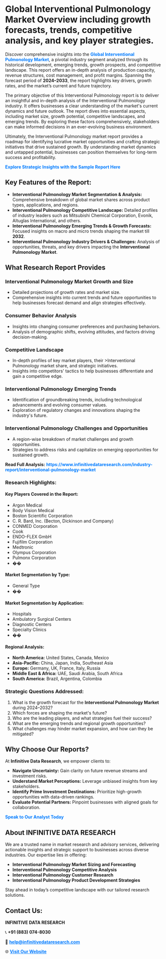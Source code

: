 <h1>Global Interventional Pulmonology Market Overview including growth forecasts, trends, competitive analysis, and key player strategies.</h1>
<p>
Discover comprehensive insights into the 
<a href="https://www.infinitivedataresearch.com/industry-report/interventional-pulmonology-market" rel="dofollow" style="color: #007BFF; text-decoration: none;"><strong>Global Interventional Pulmonology Market</strong></a>, a pivotal industry segment analyzed through its historical development, emerging trends, growth prospects, and competitive landscape. This report offers an in-depth analysis of production capacity, revenue structures, cost management, and profit margins. Spanning the forecast period of <strong>2024–2033</strong>, the report highlights key drivers, growth rates, and the market’s current and future trajectory.
</p>
<p>
The primary objective of this Interventional Pulmonology report is to deliver an insightful and in-depth analysis of the Interventional Pulmonology industry. It offers businesses a clear understanding of the market's current dynamics and future outlook. The report dives into essential aspects, including market size, growth potential, competitive landscapes, and emerging trends. By exploring these factors comprehensively, stakeholders can make informed decisions in an ever-evolving business environment.
</p>
<p>
Ultimately, the Interventional Pulmonology market report provides a roadmap for identifying lucrative market opportunities and crafting strategic initiatives that drive sustained growth. By understanding market dynamics and untapped potential, businesses can position themselves for long-term success and profitability.
</p>
<p>
<a href="https://www.infinitivedataresearch.com/request-sample/reportId=108813" style="color: #007BFF; text-decoration: none;"><strong>Explore Strategic Insights with the Sample Report Here</strong></a>
</p>

<h2>Key Features of the Report:</h2>
<ul>
<li><strong>Interventional Pulmonology Market Segmentation & Analysis:</strong> Comprehensive breakdown of global market shares across product types, applications, and regions.</li>
<li><strong>Interventional Pulmonology Competitive Landscape:</strong> Detailed profiles of industry leaders such as Mitsubishi Chemical Corporation, Evonik, Altuglas International, and others.</li>
<li><strong>Interventional Pulmonology Emerging Trends & Growth Forecasts:</strong> Focused insights on macro and micro trends shaping the market till <strong>2032</strong>.</li>
<li><strong>Interventional Pulmonology Industry Drivers & Challenges:</strong> Analysis of opportunities, threats, and key drivers impacting the <strong>Interventional Pulmonology Market</strong>.</li>
</ul>

<h2>What Research Report Provides</h2>
<h3>Interventional Pulmonology Market Growth and Size</h3>
<ul>
<li>Detailed projections of growth rates and market size.</li>
<li>Comprehensive insights into current trends and future opportunities to help businesses forecast demand and align strategies effectively.</li>
</ul>

<h3>Consumer Behavior Analysis</h3>
<ul>
<li>Insights into changing consumer preferences and purchasing behaviors.</li>
<li>Analysis of demographic shifts, evolving attitudes, and factors driving decision-making.</li>
</ul>

<h3>Competitive Landscape</h3>
<ul>
<li>In-depth profiles of key market players, their >Interventional Pulmonology market share, and strategic initiatives.</li>
<li>Insights into competitors' tactics to help businesses differentiate and gain a competitive edge.</li>
</ul>

<h3>Interventional Pulmonology Emerging Trends</h3>
<ul>
<li>Identification of groundbreaking trends, including technological advancements and evolving consumer values.</li>
<li>Exploration of regulatory changes and innovations shaping the industry's future.</li>
</ul>

<h3>Interventional Pulmonology Challenges and Opportunities</h3>
<ul>
<li>A region-wise breakdown of market challenges and growth opportunities.</li>
<li>Strategies to address risks and capitalize on emerging opportunities for sustained growth.</li>
</ul>
<p><strong>Read Full Analysis:</strong> <a href="https://www.infinitivedataresearch.com/industry-report/interventional-pulmonology-market" rel="dofollow" style="color: #007BFF; text-decoration: none;"><strong>https://www.infinitivedataresearch.com/industry-report/interventional-pulmonology-market</strong></a></p>
<h3>Research Highlights:</h3>
<h4>Key Players Covered in the Report:</h4>
<ul><li>Argon Medical</li><li>Body Vision Medical</li><li>Boston Scientific Corporation</li><li>C. R. Bard, Inc. (Becton, Dickinson and Company)</li><li>CONMED Corporation</li><li>Cook</li><li>ENDO-FLEX GmbH</li><li>Fujifilm Corporation</li><li>Medtronic</li><li>Olympus Corporation</li><li>Pulmonx Corporation</li><li>��</li></ul>
<h4>Market Segmentation by Type:</h4>
<ul><li>General Type</li><li>��</li></ul>
<h4>Market Segmentation by Application:</h4>
<ul><li>Hospitals</li><li>Ambulatory Surgical Centers</li><li>Diagnostic Centers</li><li>Specialty Clinics</li><li>��</li></ul>

<h4>Regional Analysis:</h4>
<ul>
<li><strong>North America:</strong> United States, Canada, Mexico</li>
<li><strong>Asia-Pacific:</strong> China, Japan, India, Southeast Asia</li>
<li><strong>Europe:</strong> Germany, UK, France, Italy, Russia</li>
<li><strong>Middle East & Africa:</strong> UAE, Saudi Arabia, South Africa</li>
<li><strong>South America:</strong> Brazil, Argentina, Colombia</li>
</ul>

<h3>Strategic Questions Addressed:</h3>
<ol>
<li>What is the growth forecast for the <strong>Interventional Pulmonology Market</strong> during 2024–2032?</li>
<li>Which forces are shaping the market's future?</li>
<li>Who are the leading players, and what strategies fuel their success?</li>
<li>What are the emerging trends and regional growth opportunities?</li>
<li>What challenges may hinder market expansion, and how can they be mitigated?</li>
</ol>

<h2>Why Choose Our Reports?</h2>
<p>At <strong>Infinitive Data Research</strong>, we empower clients to:</p>
<ul>
<li><strong>Navigate Uncertainty:</strong> Gain clarity on future revenue streams and investment risks.</li>
<li><strong>Understand Market Perceptions:</strong> Leverage unbiased insights from key stakeholders.</li>
<li><strong>Identify Prime Investment Destinations:</strong> Prioritize high-growth opportunities with data-driven rankings.</li>
<li><strong>Evaluate Potential Partners:</strong> Pinpoint businesses with aligned goals for collaboration.</li>
</ul>
<p><a href="https://www.infinitivedataresearch.com/industry-report/interventional-pulmonology-market" rel="dofollow" style="color: #007BFF; text-decoration: none;"><strong>Speak to Our Analyst Today</strong></a></p>

<h2>About INFINITIVE DATA RESEARCH</h2>
<p>We are a trusted name in market research and advisory services, delivering actionable insights and strategic support to businesses across diverse industries. Our expertise lies in offering:</p>
<ul>
<li><strong>Interventional Pulmonology Market Sizing and Forecasting</strong></li>
<li><strong>Interventional Pulmonology Competitive Analysis</strong></li>
<li><strong>Interventional Pulmonology Customer Research</strong></li>
<li><strong>Interventional Pulmonology Product Development Strategies</strong></li>
</ul>
<p>Stay ahead in today’s competitive landscape with our tailored research solutions.</p>

<h2>Contact Us:</h2>
<p><strong>INFINITIVE DATA RESEARCH</strong></p>
<p>📞 <strong>+91 (883) 074-8030</strong></p>
<p>📧 <strong><a href="mailto:help@infinitivedataresearch.com" style="color: #007BFF;">help@infinitivedataresearch.com</a></strong></p>
<p>🌐 <strong><a href="https://www.infinitivedataresearch.com" rel="dofollow" style="color: #007BFF;">Visit Our Website</a></strong></p>